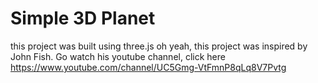# Simple 3D Planet
this project was built using three.js
oh yeah, this project was inspired by John Fish. Go watch his youtube channel, click here https://www.youtube.com/channel/UC5Gmg-VtFmnP8qLq8V7Pvtg
